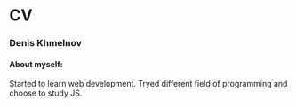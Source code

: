 # CV
### Denis Khmelnov

#### About myself:
Started to learn web development. Tryed different field of programming and choose to study JS.
